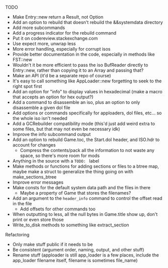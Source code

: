 TODO
* Make Entry::new return a Result, not Option
* Add an option to rebuild that doesn't rebuild the &&systemdata directory
* Add more subcommands
* Add a progress indicator for the rebuild command
* Put it on codereview.stackexchange.com
* Use expect more, unwrap less
* More error handling, especially for corrupt isos
* Provide better documentation in the code, especially in methods like FST::new
* Wouldn't it be more efficient to pass the iso BufReader directly to Entry::new, rather than copying it to an Array and passing that?
* Make an API (it'd be a separate repo of course)
* It's easy to call something like AppLoader::new forgetting to seek to the right spot first
* Add an option for "info" to display values in hexadecimal (make a macro that accepts an option for hex output?)
* Add a command to disassemble an iso, plus an option to only disassemble a given dol file
* Add options or commands specifically for apploaders, dol files, etc... so the whole iso isn't needed
* Add a GCRebuilder compatibility mode (this'd just add weird extra to some files, but that may not even be necessary idk)
* Improve the info subcommand output
* Add an option to rebuild Game.toc, the Start.dol header, and ISO.hdr to account for changes
	* Compress the contents/pack all the information to not waste any space, so there's more room for mods
* Anything in the source with a `TODO: ` label
* Make methods or functions for adding sections or files to a btree map, maybe make a struct to generalize the thing going on with make\_sections\_btree
* Improve error messages
* Make consts for the default system data path and the files in there
	* Maybe a property of Game that stores the filenames?
* Add an argument to the `header_info` command to control the offset read in the file
	* Add offsets for other commands too
* When outputting to less, all the null bytes in Game.title show up, don't print or even store those
* Write\_to\_disk methods to something like extract\_section

Refactoring
* Only make stuff public if it needs to be
* Be consistent (argument order, naming, output, and other stuff)
* Rename stuff (apploader is still app\_loader is a few places, include the app\_loader filename itself, filename is sometimes file\_name)

